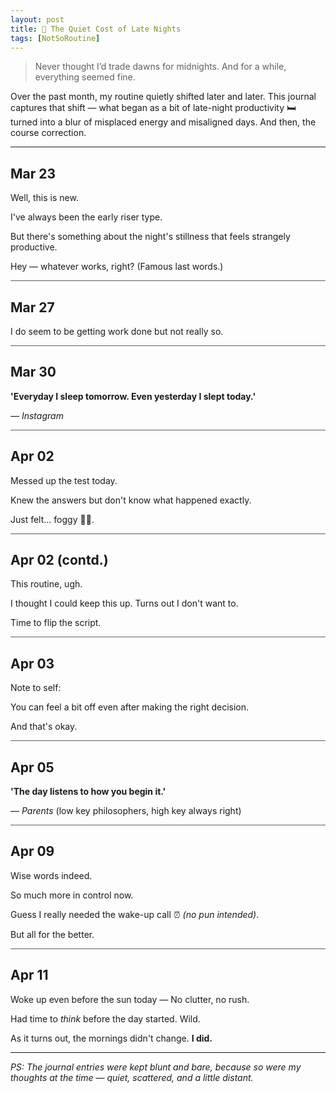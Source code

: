 ```yaml
---
layout: post
title: 🦉 The Quiet Cost of Late Nights
tags: [NotSoRoutine]
---
```


> <span class="quote"> Never thought I’d trade dawns for midnights. And for a while, everything seemed fine.</span>

Over the past month, my routine quietly shifted later and later. This journal captures that shift — what began as a bit of late-night productivity 🛏️ turned into a blur of misplaced energy and misaligned days. And then, the course correction.

<hr class="dots">

## Mar 23
Well, this is new. 

I've always been the early riser type.

But there's something about the night's stillness that feels strangely productive.

Hey — whatever works, right? (Famous last words.)
<hr style="opacity: 0.7;">

## Mar 27
I do seem to be getting work done but not really so.
<hr style="opacity: 0.7;">

## Mar 30
**'Everyday I sleep tomorrow. Even yesterday I slept today.'**

_— Instagram_
<hr style="opacity: 0.7;">

## Apr 02
Messed up the test today. 

Knew the answers but don't know what happened exactly. 

Just felt... foggy 😶‍🌫️.
<hr style="opacity: 0.7;">

## Apr 02 (contd.)
This routine, ugh. 

I thought I could keep this up. Turns out I don't want to. 

Time to flip the script.
<hr style="opacity: 0.7;">

## Apr 03
Note to self:

You can feel a bit off even after making the right decision. 

And that's okay.
<hr style="opacity: 0.7;">

## Apr 05
**'The day listens to how you begin it.'**

_— Parents_ (low key philosophers, high key always right)
<hr style="opacity: 0.7;">

## Apr 09
Wise words indeed. 

So much more in control now. 

Guess I really needed the wake-up call ⏰ _(no pun intended)_.

But all for the better.
<hr style="opacity: 0.7;">

## Apr 11
Woke up even before the sun today — No clutter, no rush. 

Had time to _think_ before the day started. Wild.

As it turns out, the mornings didn't change. **I did.**

<hr class="dots">

_PS: The journal entries were kept blunt and bare, because so were my thoughts at the time — quiet, scattered, and a little distant._
